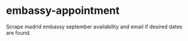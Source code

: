 embassy-appointment
===================

Scrape madrid embassy september availability and email if desired dates are found.
